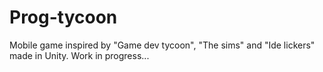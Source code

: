 # Prog-tycoon

Mobile game inspired by "Game dev tycoon", "The sims" and "Ide lickers" made in Unity.
Work in progress...
